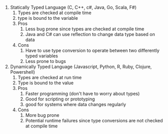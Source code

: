 1. Statically Typed Language (C, C++, c#, Java, Go, Scala, F#)
   1. Types are checked at compile time
   2. type is bound to the variable
   3. Pros
      1. Less bug prone since types are checked at compile time
      2. Java and C# can use reflection to change data type based on data
   4. Cons
      1. Have to use type conversion to operate between two differently typed variables
      2. Less prone to bugs
2. Dynamically Typed Language (Javascript, Python, R, Ruby, Clojure, Powershell)
   1. Types are checked at run time
   2. Type is bound to the value
   3. Pros
      1. Faster programming (don't have to worry about types)
      2. Good for scripting or prototyping
      3. good for systems where data changes regularly
   4. Cons
      1. More bug prone
      2. Potential runtime failures since type conversions are not checked at compile time
